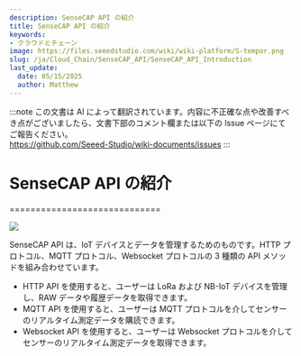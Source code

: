 ```yaml
---
description: SenseCAP API の紹介
title: SenseCAP API の紹介
keywords:
- クラウドとチェーン
image: https://files.seeedstudio.com/wiki/wiki-platform/S-tempor.png
slug: /ja/Cloud_Chain/SenseCAP_API/SenseCAP_API_Introduction
last_update:
  date: 05/15/2025
  author: Matthew
---
```

:::note
この文書は AI によって翻訳されています。内容に不正確な点や改善すべき点がございましたら、文書下部のコメント欄または以下の Issue ページにてご報告ください。  
https://github.com/Seeed-Studio/wiki-documents/issues
:::

# SenseCAP API の紹介

=============================

![](https://sensecap-docs.seeed.cc/images/open_api/introduction.png)

SenseCAP API は、IoT デバイスとデータを管理するためのものです。HTTP プロトコル、MQTT プロトコル、Websocket プロトコルの 3 種類の API メソッドを組み合わせています。

*   HTTP API を使用すると、ユーザーは LoRa および NB-IoT デバイスを管理し、RAW データや履歴データを取得できます。
*   MQTT API を使用すると、ユーザーは MQTT プロトコルを介してセンサーのリアルタイム測定データを購読できます。
*   Websocket API を使用すると、ユーザーは Websocket プロトコルを介してセンサーのリアルタイム測定データを取得できます。